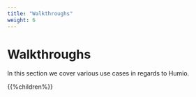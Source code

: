 ```yaml
---
title: "Walkthroughs"
weight: 6
---
```

# Walkthroughs

In this section we cover various use cases in regards to Humio.

{{%children%}}
